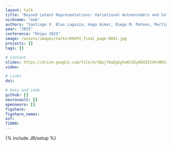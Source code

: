 ```yaml
---
layout: talk
title: "Beyond Latent Representations: Variational Autoencoders and Saliency Maps for Alzheimer’s Disease Classification"
nickname: "mab"
authors: "Santiago V. Blas Laguzza, Hugo Aimar, Diego M. Mateos, Martín Belzunce"
year: "2025"
conference: "Khipu 2025"
image: /assets/images/talks/KHIPU_final_page-0001.jpg
projects: []
tags: []

# Content
slides: https://drive.google.com/file/d/1BpjYAaEg5gYwKC4ZyREHZ5tXFnMEk2Qp/view?usp=sharing
video:

# Links
doi:

# Data and code
github: []
neurovault: []
openneuro: []
figshare:
figshare_names:
osf:
f1000:
---
```

{% include JB/setup %}
